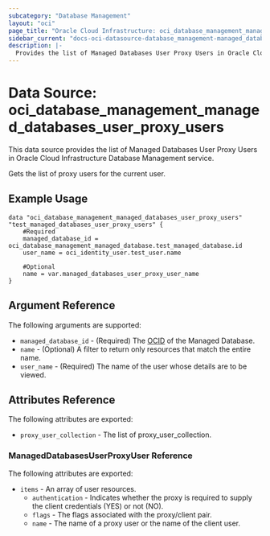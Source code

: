 ```yaml
---
subcategory: "Database Management"
layout: "oci"
page_title: "Oracle Cloud Infrastructure: oci_database_management_managed_databases_user_proxy_users"
sidebar_current: "docs-oci-datasource-database_management-managed_databases_user_proxy_users"
description: |-
  Provides the list of Managed Databases User Proxy Users in Oracle Cloud Infrastructure Database Management service
---
```


# Data Source: oci_database_management_managed_databases_user_proxy_users
This data source provides the list of Managed Databases User Proxy Users in Oracle Cloud Infrastructure Database Management service.

Gets the list of proxy users for the current user.

## Example Usage

```hcl
data "oci_database_management_managed_databases_user_proxy_users" "test_managed_databases_user_proxy_users" {
	#Required
	managed_database_id = oci_database_management_managed_database.test_managed_database.id
	user_name = oci_identity_user.test_user.name

	#Optional
	name = var.managed_databases_user_proxy_user_name
}
```

## Argument Reference

The following arguments are supported:

* `managed_database_id` - (Required) The [OCID](https://docs.cloud.oracle.com/iaas/Content/General/Concepts/identifiers.htm) of the Managed Database.
* `name` - (Optional) A filter to return only resources that match the entire name.
* `user_name` - (Required) The name of the user whose details are to be viewed.


## Attributes Reference

The following attributes are exported:

* `proxy_user_collection` - The list of proxy_user_collection.

### ManagedDatabasesUserProxyUser Reference

The following attributes are exported:

* `items` - An array of user resources.
	* `authentication` - Indicates whether the proxy is required to supply the client credentials (YES) or not (NO).
	* `flags` - The flags associated with the proxy/client pair.
	* `name` - The name of a proxy user or the name of the client user.

